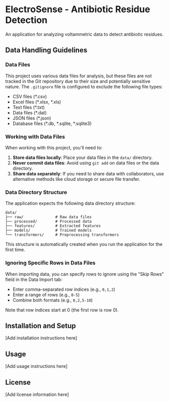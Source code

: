 # ElectroSense - Antibiotic Residue Detection

An application for analyzing voltammetric data to detect antibiotic residues.

## Data Handling Guidelines

### Data Files

This project uses various data files for analysis, but these files are not tracked in the Git repository due to their size and potentially sensitive nature. The `.gitignore` file is configured to exclude the following file types:

- CSV files (*.csv)
- Excel files (*.xlsx, *.xls)
- Text files (*.txt)
- Data files (*.dat)
- JSON files (*.json)
- Database files (*.db, *.sqlite, *.sqlite3)

### Working with Data Files

When working with this project, you'll need to:

1. **Store data files locally**: Place your data files in the `data/` directory.
2. **Never commit data files**: Avoid using `git add` on data files or the data directory.
3. **Share data separately**: If you need to share data with collaborators, use alternative methods like cloud storage or secure file transfer.

### Data Directory Structure

The application expects the following data directory structure:

```
data/
├── raw/              # Raw data files
├── processed/        # Processed data
├── features/         # Extracted features
├── models/           # Trained models
└── transformers/     # Preprocessing transformers
```

This structure is automatically created when you run the application for the first time.

### Ignoring Specific Rows in Data Files

When importing data, you can specify rows to ignore using the "Skip Rows" field in the Data Import tab:

- Enter comma-separated row indices (e.g., `0,1,2`)
- Enter a range of rows (e.g., `0-5`)
- Combine both formats (e.g., `0,2,5-10`)

Note that row indices start at 0 (the first row is row 0).

## Installation and Setup

[Add installation instructions here]

## Usage

[Add usage instructions here]

## License

[Add license information here]
